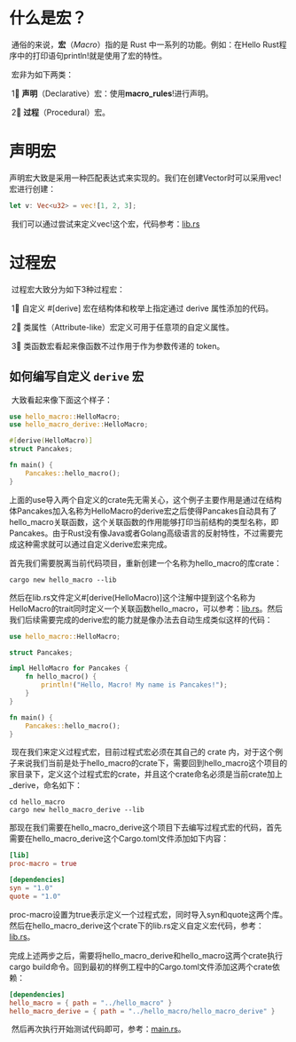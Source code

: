 # 什么是宏？

​		通俗的来说，**宏**（*Macro*）指的是 Rust 中一系列的功能。例如：在Hello Rust程序中的打印语句println!就是使用了宏的特性。

​		宏非为如下两类：

​		1⃣️ **声明**（Declarative）宏：使用**macro_rules**!进行声明。

​		2⃣️ **过程**（Procedural）宏。



# 声明宏

​		声明宏大致是采用一种匹配表达式来实现的。我们在创建Vector时可以采用vec!宏进行创建：

```rust
let v: Vec<u32> = vec![1, 2, 3];
```

​		我们可以通过尝试来定义vec!这个宏，代码参考：[lib.rs](./declarative-macros/src/lib.rs)

# 过程宏

​		过程宏大致分为如下3种过程宏：

​		1⃣️ 自定义 #[derive] 宏在结构体和枚举上指定通过 derive 属性添加的代码。

​		2⃣️ 类属性（Attribute-like）宏定义可用于任意项的自定义属性。

​		3⃣️ 类函数宏看起来像函数不过作用于作为参数传递的 token。		

## 如何编写自定义 `derive` 宏

​		大致看起来像下面这个样子：

```rust
use hello_macro::HelloMacro;
use hello_macro_derive::HelloMacro;

#[derive(HelloMacro)]
struct Pancakes;

fn main() {
    Pancakes::hello_macro();
}
```

​		上面的use导入两个自定义的crate先无需关心，这个例子主要作用是通过在结构体Pancakes加入名称为HelloMacro的derive宏之后使得Pancakes自动具有了hello_macro关联函数，这个关联函数的作用能够打印当前结构的类型名称，即Pancakes。由于Rust没有像Java或者Golang高级语言的反射特性，不过需要完成这种需求就可以通过自定义derive宏来完成。

​		首先我们需要脱离当前代码项目，重新创建一个名称为hello_macro的库crate：

```shell
cargo new hello_macro --lib
```

​		然后在lib.rs文件定义#[derive(HelloMacro)]这个注解中提到这个名称为HelloMacro的trait同时定义一个关联函数hello_macro，可以参考：[lib.rs](./hello_macro/src/lib.rs)。然后我们后续需要完成的derive宏的能力就是像办法去自动生成类似这样的代码：

```rust
use hello_macro::HelloMacro;

struct Pancakes;

impl HelloMacro for Pancakes {
    fn hello_macro() {
        println!("Hello, Macro! My name is Pancakes!");
    }
}

fn main() {
    Pancakes::hello_macro();
}
```

​		现在我们来定义过程式宏，目前过程式宏必须在其自己的 crate 内，对于这个例子来说我们当前是处于hello_macro的crate下，需要回到hello_macro这个项目的家目录下，定义这个过程式宏的crate，并且这个crate命名必须是当前crate加上_derive，命名如下：

```shell
cd hello_macro
cargo new hello_macro_derive --lib
```

​		那现在我们需要在hello_macro_derive这个项目下去编写过程式宏的代码，首先需要在hello_macro_derive这个Cargo.toml文件添加如下内容：

```toml
[lib]
proc-macro = true

[dependencies]
syn = "1.0"
quote = "1.0"
```

​		proc-macro设置为true表示定义一个过程式宏，同时导入syn和quote这两个库。然后在hello_macro_derive这个crate下的lib.rs定义自定义宏代码，参考：[lib.rs](./hello_macro/hello_macro_derive/src/lib.rs)。

​		完成上述两步之后，需要将hello_macro_derive和hello_macro这两个crate执行cargo build命令。回到最初的样例工程中的Cargo.toml文件添加这两个crate依赖：

```toml
[dependencies]
hello_macro = { path = "../hello_macro" }
hello_macro_derive = { path = "../hello_macro/hello_macro_derive" }
```

​		然后再次执行开始测试代码即可，参考：[main.rs](./procedural-macros/src/main.rs)。

